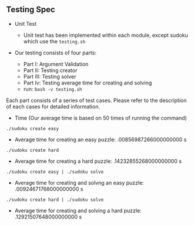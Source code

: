 ## Testing Spec

- Unit Test
	- Unit test has been implemented within each module, except sudoku which use the `testing.sh`

- Our testing consists of four parts:
	- Part I: Argument Validation
	- Part II: Testing creator 
	- Part III: Testing solver
	- Part Iv: Testing average time for creating and solving 
	- run: `bash -v testing.sh`

Each part consists of a series of test cases. Please refer to the description of each cases for detailed information.

- Time (Our average time is based on 50 times of running the command)

`./sudoku create easy`
- Average time for creating an easy puzzle: .00856987266000000000 s

`./sudoku create hard`
- Average time for creating a hard puzzle: .14232855268000000000 s

`./sudoku create easy | ./sudoku solve`
- Average time for creating and solvng an easy puzzle: .00924671768000000000 s

`./sudoku create hard | ./sudoku solve`
- Average time for creating and solving a hard puzzle: .12921507648000000000 s

